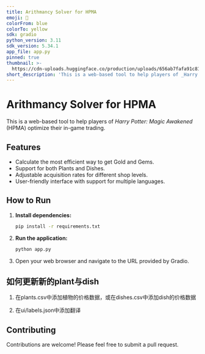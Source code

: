 ```yaml
---
title: Arithmancy Solver for HPMA
emoji: 🎡
colorFrom: blue
colorTo: yellow
sdk: gradio
python_version: 3.11
sdk_version: 5.34.1
app_file: app.py
pinned: true
thumbnail: >-
  https://cdn-uploads.huggingface.co/production/uploads/656ab7fafa91c8160906a1c2/Z-6xYlAAlZNZ75bqv4g6e.png
short_description: 'This is a web-based tool to help players of _Harry Potter: M'
---
```


# Arithmancy Solver for HPMA

This is a web-based tool to help players of _Harry Potter: Magic Awakened_ (HPMA) optimize their in-game trading.

## Features

- Calculate the most efficient way to get Gold and Gems.
- Support for both Plants and Dishes.
- Adjustable acquisition rates for different shop levels.
- User-friendly interface with support for multiple languages.

## How to Run

1.  **Install dependencies:**
    ```bash
    pip install -r requirements.txt
    ```
2.  **Run the application:**
    ```bash
    python app.py
    ```
3.  Open your web browser and navigate to the URL provided by Gradio.

## 如何更新新的plant与dish
1. 在plants.csv中添加植物的价格数据，或在dishes.csv中添加dish的价格数据

2. 在ui/labels.json中添加翻译

## Contributing

Contributions are welcome! Please feel free to submit a pull request.

